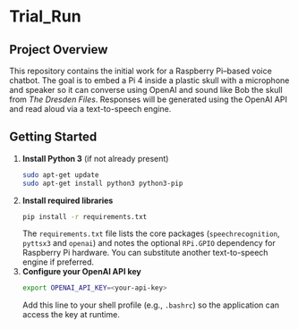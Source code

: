 # Trial_Run

## Project Overview
This repository contains the initial work for a Raspberry Pi–based voice chatbot. The goal is to embed a Pi 4 inside a plastic skull with a microphone and speaker so it can converse using OpenAI and sound like Bob the skull from *The Dresden Files*. Responses will be generated using the OpenAI API and read aloud via a text-to-speech engine.

## Getting Started
1. **Install Python 3** (if not already present)
   ```bash
   sudo apt-get update
   sudo apt-get install python3 python3-pip
   ```
2. **Install required libraries**
   ```bash
   pip install -r requirements.txt
   ```
   The `requirements.txt` file lists the core packages (`speechrecognition`,
   `pyttsx3` and `openai`) and notes the optional `RPi.GPIO` dependency for
   Raspberry Pi hardware. You can substitute another text-to-speech engine if
   preferred.
3. **Configure your OpenAI API key**
   ```bash
   export OPENAI_API_KEY=<your-api-key>
   ```
   Add this line to your shell profile (e.g., `.bashrc`) so the application can access the key at runtime.


